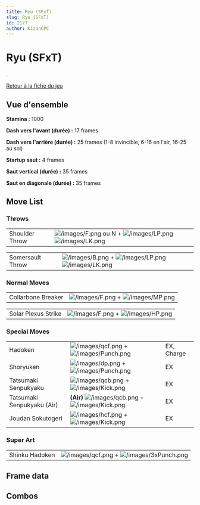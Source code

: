 ```yaml
---
title: Ryu (SFxT)
slug: Ryu_(SFxT)
id: 2177
author: KizanCPC
---
```


# Ryu (SFxT)

.

[Retour à la fiche du jeu](Street_Fighter_x_Tekken "wikilink")

## Vue d'ensemble

**Stamina :** 1000

**Dash vers l'avant (durée) :** 17 frames

**Dash vers l'arrière (durée) :** 25 frames (1-8 invincible, 6-16 en
l'air, 16-25 au sol)

**Startup saut :** 4 frames

**Saut vertical (durée) :** 35 frames

**Saut en diagonale (durée) :** 35 frames

## Move List

### Throws

|                |                                                                                                                    |
|----------------|--------------------------------------------------------------------------------------------------------------------|
| Shoulder Throw | ![](/images/F.png "/images/F.png") ou N + ![](/images/LP.png "/images/LP.png")![](/images/LK.png "/images/LK.png") |

|                  |                                                                                                               |
|------------------|---------------------------------------------------------------------------------------------------------------|
| Somersault Throw | ![](/images/B.png "/images/B.png") + ![](/images/LP.png "/images/LP.png")![](/images/LK.png "/images/LK.png") |

### Normal Moves

|                    |                                                                           |
|--------------------|---------------------------------------------------------------------------|
| Collarbone Breaker | ![](/images/F.png "/images/F.png") + ![](/images/MP.png "/images/MP.png") |

|                     |                                                                           |
|---------------------|---------------------------------------------------------------------------|
| Solar Plexus Strike | ![](/images/F.png "/images/F.png") + ![](/images/HP.png "/images/HP.png") |

### Special Moves

|                            |                                                                                             |            |
|----------------------------|---------------------------------------------------------------------------------------------|------------|
| Hadoken                    | ![](/images/qcf.png "/images/qcf.png") + ![](/images/Punch.png "/images/Punch.png")         | EX, Charge |
| Shoryuken                  | ![](/images/dp.png "/images/dp.png") + ![](/images/Punch.png "/images/Punch.png")           | EX         |
| Tatsumaki Senpukyaku       | ![](/images/qcb.png "/images/qcb.png") + ![](/images/Kick.png "/images/Kick.png")           | EX         |
| Tatsumaki Senpukyaku (Air) | **(Air)** ![](/images/qcb.png "/images/qcb.png") + ![](/images/Kick.png "/images/Kick.png") | EX         |
| Joudan Sokutogeri          | ![](/images/hcf.png "/images/hcf.png") + ![](/images/Kick.png "/images/Kick.png")           | EX         |

### Super Art

|                |                                                                                         |
|----------------|-----------------------------------------------------------------------------------------|
| Shinku Hadoken | ![](/images/qcf.png "/images/qcf.png") + ![](/images/3xPunch.png "/images/3xPunch.png") |

## Frame data

## Combos
